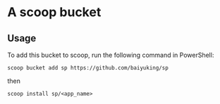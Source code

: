 # A scoop bucket

## Usage

To add this bucket to scoop, run the following command in PowerShell:

```
scoop bucket add sp https://github.com/baiyuking/sp
```

then

```
scoop install sp/<app_name>
```
